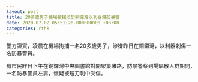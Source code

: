 ```yaml
---
layout: post
title: 20多歲男子機場被捕涉於銅鑼灣以利器傷防暴警
date: 2020-07-02 05:51:20.000000000 +08:00
categories: rthk
---
```


警方證實，凌晨在機場拘捕一名20多歲男子，涉嫌昨日在銅鑼灣，以利器刺傷一名防暴警員。

有市民昨日下午在銅鑼灣中央圖書館對開聚集堵路，防暴警察到場驅散人群期間，一名防暴警員左肩，懷疑被短刀刺中受傷。
